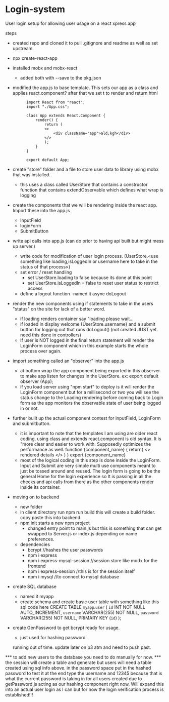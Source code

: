 # Login-system
User login setup for allowing user usage on a react xpress app


steps
- created repo and cloned it to pull .gitignore and readme as well as set upstream. 
- npx create-react-app <name>
- installed mobx and mobx-react 
    - added both with --save to the pkg.json 
- modified the app.js to base template. This sets our app as a class and applies react.component? after that we set t to render and return html

            import React from "react";
            import "./App.css";

            class App extends React.Component {
                render() {
                    return (
                    <>
                        <div className="app">ald;kgh</div>
                    </>
                    );
                }
            }

            export default App;
- create "store" folder and a file to store user data to library using mobx that was installed.
    - this uses a class called UserStore that contains a constructor function that contains extendObservable which defines what wrap is logging
- create the components that we will be rendering inside the react app. Import these into the app.js
    - InputField
    - loginForm
    - SubmitButton
- write api calls into app.js (can do prior to having api built but might mess up server.)
    - write code for modification of user login process. (UserStore.<use something like loading,isLoggedIn or username here to take in the status of that process>)
    - set error / reset handling
        - set UserStore.loading to false because its done at this point
        - set UserStore.isLoggedIn = false to reset user status to restrict access
    - define a logout function
        -named it async doLogout
- render the new components using if statements to take in the users "status" on the site for lack of a better word.
    - if loading renders container say "loading please wait...
    - if loaded in display welcome {UserStore.username} and a submit button for logging out that runs doLogout() (not created JUST yet. need this done in controllers)
    - If user is NOT logged in the final return statement will render the LoginForm component which in this example starts the whole process over again.
- import something called an "observer" into the app.js
    - at bottom wrap the app component being exported in this observer to make app listen for changes in the UserStore.
          ex:   export default observer (App);
    - if you load server using "npm start" to deploy is it will render the LoginForm component but for a millisecond or two you will see the status change to the Loading rendering before coming back to Login form as the app monitors the observable state of user being logged in or not.
- further built up the actual component contest for inputField, LoginForm and submitbutton.
    - it is important to note that the templates I am using are older react coding. using class and extends react.component is old syntax. It is "more clear and easier to work with. Supposedly optimizes the performance as well.
            function {component_name} {
                return(
                    <>
                    rendered details
                    </>
                )
            }
            export {component_name}
    - most of the logical coding in this step is done inside the LoginForm. Input and Submit are very simple multi use components meant to just be tossed around and reused. The login form is going to be the general Home for the login experience so It is passing in all the checks and api calls from there as the other components render inside its container.
- moving on to backend
    - new folder
    - in client directory run npm run build this will create a build folder. copy paste this into backend.
    - npm init starts a new npm project
        - changed entry point to main.js but this is something that can get swapped to Server.js or index.js depending on name preferences.
    - dependencies
        - bcrypt //hashes the user passwords
        - npm i express
        - npm i express-mysql-session //session store like modx for the frontend
        - npm i express-session //this is for the session itself 
        - npm i mysql //to connect to mysql database
- create SQL database
    - named it myapp
    - create schema and create basic user table with something like this sql code here
                CREATE TABLE `myapp`.`user` (
                `id` INT NOT NULL AUTO_INCREMENT,
                `username` VARCHAR(255) NOT NULL,
                `password` VARCHAR(255) NOT NULL,
                PRIMARY KEY (`id`)
                );
- create GenPassword to get bcrypt ready for usage.
    - just used for hashing password

    running out of time. update later on p3 atm and need to push past.

*** to add new users to the database you need to do manually for now. 
*** the session will create a table and generate but users will need a table created using sql info above. in the password space put in the hashed password
to test it at the end type the username and 12345 because that is what the current password is taking in for all users created due to getPassword.js acting as our hashing component right now.
Will expand this into an actual user login as I can but for now the login verification process is established!!!

